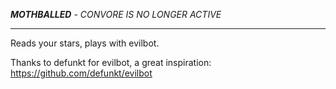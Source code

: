 _**MOTHBALLED** - CONVORE IS NO LONGER ACTIVE_

---

Reads your stars, plays with evilbot.

Thanks to defunkt for evilbot, a great inspiration:
<https://github.com/defunkt/evilbot>
